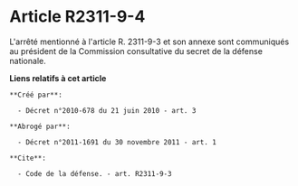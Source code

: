 # Article R2311-9-4

L'arrêté mentionné à l'article R. 2311-9-3 et son annexe sont communiqués au président de la Commission consultative du
secret de la défense nationale.

**Liens relatifs à cet article**

	**Créé par**:

	  - Décret n°2010-678 du 21 juin 2010 - art. 3

	**Abrogé par**:

	  - Décret n°2011-1691 du 30 novembre 2011 - art. 1

	**Cite**:

	  - Code de la défense. - art. R2311-9-3
